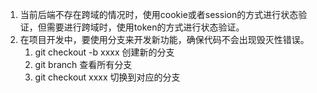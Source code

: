1. 当前后端不存在跨域的情况时，使用cookie或者session的方式进行状态验证，但需要进行跨域时，使用token的方式进行状态验证。
2. 在项目开发中，要使用分支来开发新功能，确保代码不会出现毁灭性错误。
   1. git checkout -b xxxx 创建新的分支
   2. git branch 查看所有分支
   3. git checkout xxxx 切换到对应的分支
